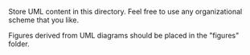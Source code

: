 Store UML content in this directory. Feel free to use any organizational scheme that you like.

Figures derived from UML diagrams should be placed in the "figures" folder.
